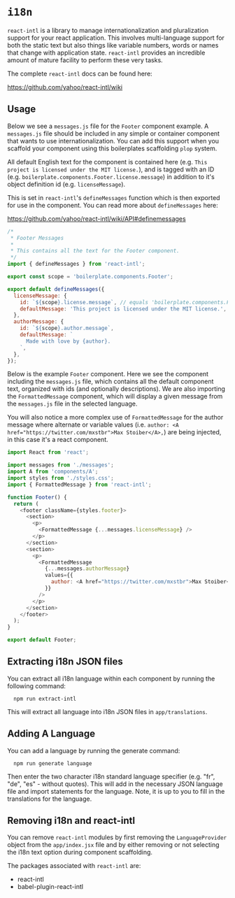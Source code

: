 # `i18n`

`react-intl` is a library to manage internationalization and pluralization support
for your react application. This involves multi-language support for both the static text but also things like variable numbers, words or names that change with application state. `react-intl` provides an incredible amount of mature facility to perform these very tasks.

The complete `react-intl` docs can be found here:

https://github.com/yahoo/react-intl/wiki

## Usage

Below we see a `messages.js` file for the `Footer` component example. A `messages.js` file should be included in any simple or container component that wants to use internationalization. You can add this support when you scaffold your component using this boilerplates scaffolding `plop` system.

All default English text for the component is contained here (e.g. `This project is licensed under the MIT license.`), and is tagged with an ID (e.g. `boilerplate.components.Footer.license.message`) in addition to it's object definition id (e.g. `licenseMessage`).

This is set in `react-intl`'s `defineMessages` function which is then exported for use in the component. You can read more about `defineMessages` here:

https://github.com/yahoo/react-intl/wiki/API#definemessages

```js
/*
 * Footer Messages
 *
 * This contains all the text for the Footer component.
 */
import { defineMessages } from 'react-intl';

export const scope = 'boilerplate.components.Footer';

export default defineMessages({
  licenseMessage: {
    id: `${scope}.license.message`, // equals 'boilerplate.components.Footer.license.message'
    defaultMessage: 'This project is licensed under the MIT license.',
  },
  authorMessage: {
    id: `${scope}.author.message`,
    defaultMessage: `
      Made with love by {author}.
    `,
  },
});
```

Below is the example `Footer` component. Here we see the component including the `messages.js` file, which contains all the default component text, organized with ids (and optionally descriptions). We are also importing the `FormattedMessage` component, which will display a given message from the `messages.js` file in the selected language.

You will also notice a more complex use of `FormattedMessage` for the author message where alternate or variable values (i.e. `author: <A href="https://twitter.com/mxstbr">Max Stoiber</A>,`) are being injected, in this case it's a react component.

```js
import React from 'react';

import messages from './messages';
import A from 'components/A';
import styles from './styles.css';
import { FormattedMessage } from 'react-intl';

function Footer() {
  return (
    <footer className={styles.footer}>
      <section>
        <p>
          <FormattedMessage {...messages.licenseMessage} />
        </p>
      </section>
      <section>
        <p>
          <FormattedMessage
            {...messages.authorMessage}
            values={{
              author: <A href="https://twitter.com/mxstbr">Max Stoiber</A>,
            }}
          />
        </p>
      </section>
    </footer>
  );
}

export default Footer;
```

## Extracting i18n JSON files

You can extract all i18n language within each component by running the following command:

```
  npm run extract-intl
```

This will extract all language into i18n JSON files in `app/translations`.

## Adding A Language

You can add a language by running the generate command:

```
  npm run generate language
```

Then enter the two character i18n standard language specifier (e.g. "fr", "de", "es" - without quotes). This will add in the necessary JSON language file and import statements for the language. Note, it is up to you to fill in the translations for the language.

## Removing i18n and react-intl

You can remove `react-intl` modules by first removing the `LanguageProvider` object from the `app/index.jsx` file and by either removing or not selecting the i18n text option during component scaffolding.

The packages associated with `react-intl` are:

- react-intl
- babel-plugin-react-intl
